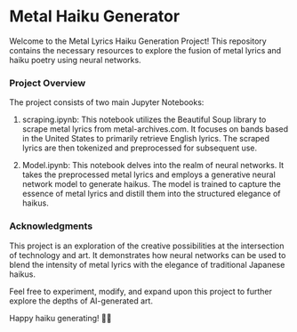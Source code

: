 # Metal Haiku Generator

Welcome to the Metal Lyrics Haiku Generation Project! This repository contains the necessary resources to explore the fusion of metal lyrics and haiku poetry using neural networks.

### Project Overview
The project consists of two main Jupyter Notebooks:

1) scraping.ipynb: This notebook utilizes the Beautiful Soup library to scrape metal lyrics from metal-archives.com. It focuses on bands based in the United States to primarily retrieve English lyrics. The scraped lyrics are then tokenized and preprocessed for subsequent use.

2) Model.ipynb: This notebook delves into the realm of neural networks. It takes the preprocessed metal lyrics and employs a generative neural network model to generate haikus. The model is trained to capture the essence of metal lyrics and distill them into the structured elegance of haikus.

### Acknowledgments

This project is an exploration of the creative possibilities at the intersection of technology and art. It demonstrates how neural networks can be used to blend the intensity of metal lyrics with the elegance of traditional Japanese haikus.

Feel free to experiment, modify, and expand upon this project to further explore the depths of AI-generated art.

Happy haiku generating! 🤘📜
